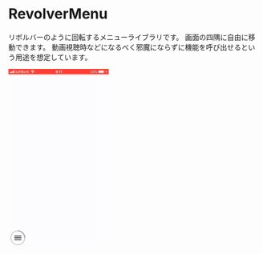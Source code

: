 # RevolverMenu

リボルバーのように回転するメニューライブラリです。
画面の四隅に自由に移動できます。
動画視聴時などになるべく邪魔にならずに機能を呼び出せるという用途を想定しています。

<img src="https://github.com/k-shuya/RevolverMenu/blob/develop/sample.gif" width="200">

